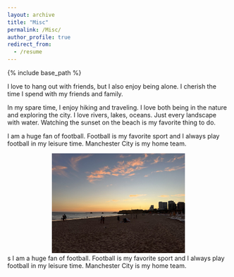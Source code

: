 ```yaml
---
layout: archive
title: "Misc"
permalink: /Misc/
author_profile: true
redirect_from:
  - /resume
---
```


{% include base_path %}

I love to hang out with friends, but I also enjoy being alone. I cherish the time I spend with my friends and family.

In my spare time, I enjoy hiking and traveling. I love both being in the nature and exploring the city. I love rivers, lakes, oceans. Just every landscape with water. Watching the sunset on the beach is my favorite thing to do.

I am a huge fan of football. Football is my favorite sport and I always play football in my leisure time. Manchester City is my home team. 

<div style="text-align: center;">
    <img src="../images/image2.jpg" style="width: 60%;">
</div>
s
I am a huge fan of football. Football is my favorite sport and I always play football in my leisure time. Manchester City is my home team. 

